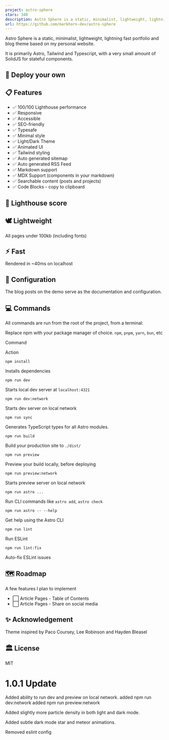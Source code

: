 ```yaml
---
project: astro-sphere
stars: 340
description: Astro Sphere is a static, minimalist, lightweight, lightning fast portfolio and blog.
url: https://github.com/markhorn-dev/astro-sphere
---
```


Astro Sphere is a static, minimalist, lightweight, lightning fast portfolio and blog theme based on my personal website.

It is primarily Astro, Tailwind and Typescript, with a very small amount of SolidJS for stateful components.

🚀 Deploy your own
------------------

📋 Features
-----------

-   ✅ 100/100 Lighthouse performance
-   ✅ Responsive
-   ✅ Accessible
-   ✅ SEO-friendly
-   ✅ Typesafe
-   ✅ Minimal style
-   ✅ Light/Dark Theme
-   ✅ Animated UI
-   ✅ Tailwind styling
-   ✅ Auto generated sitemap
-   ✅ Auto generated RSS Feed
-   ✅ Markdown support
-   ✅ MDX Support (components in your markdown)
-   ✅ Searchable content (posts and projects)
-   ✅ Code Blocks - copy to clipboard

💯 Lighthouse score
-------------------

🕊️ Lightweight
---------------

All pages under 100kb (including fonts)

⚡︎ Fast
-------

Rendered in ~40ms on localhost

📄 Configuration
----------------

The blog posts on the demo serve as the documentation and configuration.

💻 Commands
-----------

All commands are run from the root of the project, from a terminal:

Replace npm with your package manager of choice. `npm`, `pnpm`, `yarn`, `bun`, etc

Command

Action

`npm install`

Installs dependencies

`npm run dev`

Starts local dev server at `localhost:4321`

`npm run dev:network`

Starts dev server on local network

`npm run sync`

Generates TypeScript types for all Astro modules.

`npm run build`

Build your production site to `./dist/`

`npm run preview`

Preview your build locally, before deploying

`npm run preview:network`

Starts preview server on local network

`npm run astro ...`

Run CLI commands like `astro add`, `astro check`

`npm run astro -- --help`

Get help using the Astro CLI

`npm run lint`

Run ESLint

`npm run lint:fix`

Auto-fix ESLint issues

🗺️ Roadmap
-----------

A few features I plan to implement

-   ⬜ Article Pages - Table of Contents
-   ⬜ Article Pages - Share on social media

✨ Acknowledgement
-----------------

Theme inspired by Paco Coursey, Lee Robinson and Hayden Bleasel

🏛️ License
-----------

MIT

1.0.1 Update
============

Added ability to run dev and preview on local network. added npm run dev:network added npm run preview:network

Added slightly more particle density in both light and dark mode.

Added subtle dark mode star and meteor animations.

Removed eslint config
